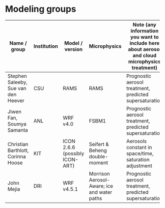 # Modeling groups

| Name / group |	Institution | Model / version	| Microphysics	| Note (any information you want to include here about aerosol and cloud microphysics treatment) |
| --- | --- | --- | --- | --- |
| Stephen Saleeby, <br> Sue van den Heever	| CSU	| RAMS | RAMS	| Prognostic aerosol treatment, predicted supersaturation |
| Jiwen Fan, <br> Soumya Samanta	| ANL	| WRF v4.0	| FSBM1	| Prognostic aerosol treatment, predicted supersaturation |
| Christian Barthlott, <br> Corinna Hoose	| KIT	| ICON 2.6.6 (possibly ICON-ART)	| Seifert & Beheng double-moment |	Aerosols constant in space/time, saturation adjustment |
| John Mejia |	DRI	| WRF v4.5.1	| Morrison Aerosol-Aware; ice and water paths |	Prognostic aerosol treatment, predicted supersaturation |
